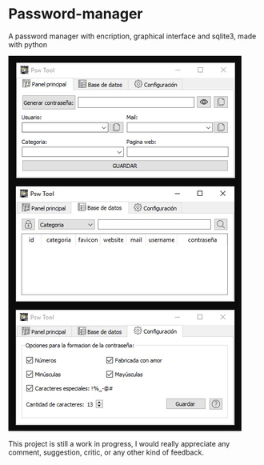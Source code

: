 # Password-manager
A password manager with encription, graphical interface and sqlite3, made with python

![Image of the user interface](https://github.com/kuttz-dev/Password-manager/blob/master/example.jpg)

This project is still a work in progress, I would really appreciate any comment, suggestion, critic, or any other kind of feedback. 
